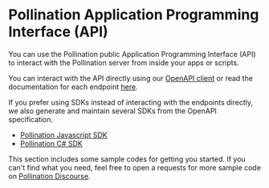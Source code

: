 # Pollination Application Programming Interface (API)

You can use the Pollination public Application Programming Interface (API) to interact with the Pollination server from inside your apps or scripts.

You can interact with the API directly using our [OpenAPI client](https://api.pollination.cloud/docs) or read the documentation for each endpoint [here](https://api.pollination.cloud/redoc).

If you prefer using SDKs instead of interacting with the endpoints directly, we also generate and maintain several SDKs from the OpenAPI specification.

* [Pollination Javascript SDK](https://www.npmjs.com/package/@pollination-solutions/pollination-sdk)
* [Pollination C# SDK](https://www.nuget.org/packages/PollinationSDK)

This section includes some sample codes for getting you started. If you can't find what you need, feel free to open a requests for more sample code on [Pollination Discourse](https://discourse.pollination.cloud/c/scripting/11).
